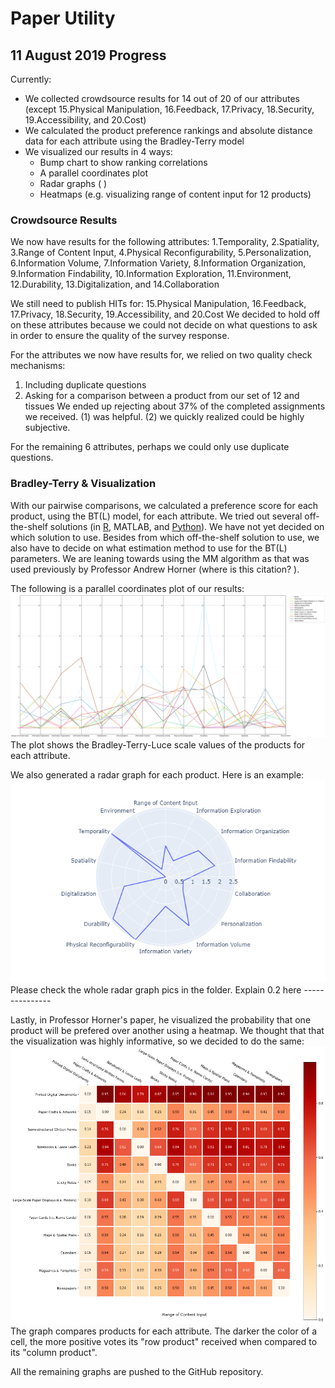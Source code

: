 # Paper Utility
## 11 August 2019 Progress 
Currently:
* We collected crowdsource results for 14 out of 20 of our attributes (except 15.Physical Manipulation, 16.Feedback, 17.Privacy, 18.Security, 19.Accessibility, and 20.Cost)
* We calculated the product preference rankings and absolute distance data for each attribute using the Bradley-Terry model
* We visualized our results in 4 ways: 
  * Bump chart to show ranking correlations
  * A parallel coordinates plot 
  * Radar graphs ( ) 
  * Heatmaps (e.g. visualizing range of content input for 12 products)
### Crowdsource Results
We now have results for the following attributes: 1.Temporality, 2.Spatiality, 3.Range of Content Input, 4.Physical Reconfigurability, 5.Personalization, 6.Information Volume, 7.Information Variety, 8.Information Organization, 9.Information Findability, 10.Information Exploration, 11.Environment, 12.Durability, 13.Digitalization, and 14.Collaboration

We still need to publish HITs for: 15.Physical Manipulation, 16.Feedback, 17.Privacy, 18.Security, 19.Accessibility, and 20.Cost
We decided to hold off on these attributes because we could not decide on what questions to ask in order to ensure the quality of the survey response. 

For the attributes we now have results for, we relied on two quality check mechanisms: 
1. Including duplicate questions 
2. Asking for a comparison between a product from our set of 12 and tissues
We ended up rejecting about 37% of the completed assignments we received. (1) was helpful. (2) we quickly realized could be highly subjective. 

For the remaining 6 attributes, perhaps we could only use duplicate questions. 


### Bradley-Terry & Visualization 
With our pairwise comparisons, we calculated a preference score for each product, using the BT(L) model, for each attribute. We tried out several off-the-shelf solutions (in [R](https://github.com/hturner/BradleyTerry2), MATLAB, and [Python](http://choix.lum.li/en/latest/index.html)). We have not yet decided on which solution to use. Besides from which off-the-shelf solution to use, we also have to decide on what estimation method to use for the BT(L) parameters. We are leaning towards using the MM algorithm as that was used previously by Professor Andrew Horner (where is this citation? ). 

The following is a parallel coordinates plot of our results: 
![Parallel Coordinates Plot](https://raw.githubusercontent.com/ycheng14799/PaperUtility/master/ParallelCoordinatesPlot.png)
The plot shows the Bradley-Terry-Luce scale values of the products for each attribute.

We also generated a radar graph for each product. Here is an example: 
![Radar Chart](https://raw.githubusercontent.com/ycheng14799/PaperUtility/master/Semi-structuredRadarExample.png) Please check the whole radar graph pics in the folder. 
Explain 0.2 here ---------------

Lastly, in Professor Horner's paper, he visualized the probability that one product will be prefered over another using a heatmap. We thought that that the visualization was highly informative, so we decided to do the same: 
![Heatmap](https://raw.githubusercontent.com/ycheng14799/PaperUtility/master/heatmapExample.png)
The graph compares products for each attribute. The darker the color of a cell, the more positive votes its "row product" received when compared to its "column product". 

All the remaining graphs are pushed to the GitHub repository.  


